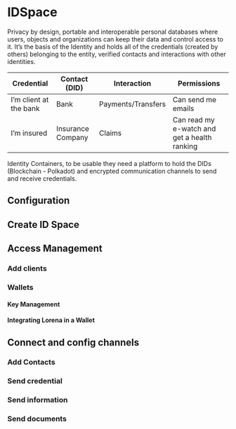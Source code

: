 # IDSpace
Privacy by design, portable and interoperable personal databases where users, objects and organizations can keep their data and control access to it. It’s the basis of the Identity and holds all of the credentials (created by others) belonging to the entity, verified contacts and interactions with other identities.

| Credential | Contact (DID) | Interaction | Permissions |
| -- | -- | -- | -- |
| I’m client at the bank | Bank | Payments/Transfers | Can send me emails |
| I’m insured | Insurance Company | Claims | Can read my e-watch and get a health ranking |

Identity Containers, to be usable they need a platform to hold the DIDs (Blockchain - Polkadot) and encrypted communication channels to send and receive credentials.


## Configuration
## Create ID Space
## Access Management
### Add clients
### Wallets 
#### Key Management
#### Integrating Lorena in a Wallet
## Connect and config channels
### Add Contacts
### Send credential 
### Send information 
### Send documents 
